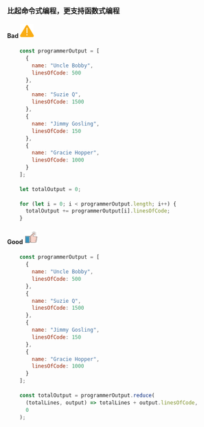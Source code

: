 ### 比起命令式编程，更支持函数式编程

#### Bad  ![logo](./images/icon_bad.svg ':size=WIDTHxHEIGHT')
```js
	const programmerOutput = [
	  {
	    name: "Uncle Bobby",
	    linesOfCode: 500
	  },
	  {
	    name: "Suzie Q",
	    linesOfCode: 1500
	  },
	  {
	    name: "Jimmy Gosling",
	    linesOfCode: 150
	  },
	  {
	    name: "Gracie Hopper",
	    linesOfCode: 1000
	  }
	];
	
	let totalOutput = 0;
	
	for (let i = 0; i < programmerOutput.length; i++) {
	  totalOutput += programmerOutput[i].linesOfCode;
	}
```
#### Good  ![logo](./images/icon_good.svg ':size=WIDTHxHEIGHT')
```js
	const programmerOutput = [
	  {
	    name: "Uncle Bobby",
	    linesOfCode: 500
	  },
	  {
	    name: "Suzie Q",
	    linesOfCode: 1500
	  },
	  {
	    name: "Jimmy Gosling",
	    linesOfCode: 150
	  },
	  {
	    name: "Gracie Hopper",
	    linesOfCode: 1000
	  }
	];
	
	const totalOutput = programmerOutput.reduce(
	  (totalLines, output) => totalLines + output.linesOfCode,
	  0
	);
```